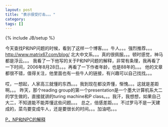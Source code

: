 ```yaml
---
layout: post
title: "表示很受打击。。。"
category: 
tags: []
---
```

{% include JB/setup %}

今天查找P和NP问题的时候，看到了这样一个博客。。。牛人。。。强烈推荐。。。
<a href="http://www.matrix67.com/blog/"> http://www.matrix67.com/blog/</a>
北大中文系。。。真的很佩服。。。顿时感觉，神马都是浮云。。。
我看了一下他写的关于P和NP问题的解释，非常有条理，我再看了一下时间，2006年8月28日。。。再看了一下作者年龄，也是88年的。。。
他的文章都很不错，值得关注，他里面也有一些牛人的链接，有兴趣可以自己找找。。。

哎，一想起，人家高三就懂的东西。。。我到现在都没弄懂，惭愧。。。这就是差距啊。。。
昨天，那个reading group的第一个presentation是一个墨大计算机系大二的学生做的，直接就讲的turing machine和P class。。。我汗，我想想，如果自己大二，不知道能不能弄懂这些问题。。。
总之，倍感差距。。。不过罗马不是一天建成的，菜鸟要变成牛人，还是要很长的时间。。。加油吧。。。

<a href="http://www.matrix67.com/blog/archives/105"> P，NP和NPC的解释</a>